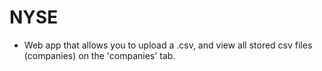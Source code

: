 # NYSE

* Web app that allows you to upload a .csv, and view all stored csv files (companies) on the 'companies' tab.
